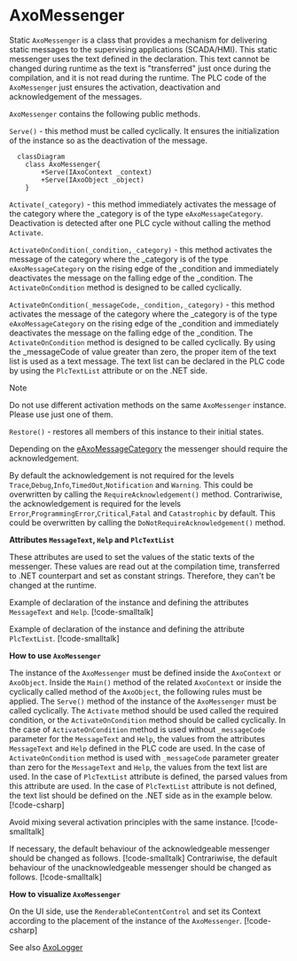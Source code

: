 # AxoMessenger

Static `AxoMessenger` is a class that provides a mechanism for delivering static messages to the supervising applications (SCADA/HMI). This static messenger uses the text defined in the declaration. This text cannot be changed during runtime as the text is "transferred" just once during the compilation, and it is not read during the runtime. The PLC code of the `AxoMessenger` just ensures the activation, deactivation and acknowledgement of the messages.  

`AxoMessenger` contains the following public methods. 

`Serve()` - this method must be called cyclically. It ensures the initialization of the instance so as the deactivation of the message.

```mermaid
  classDiagram
    class AxoMessenger{
        +Serve(IAxoContext _context)
        +Serve(IAxoObject _object)        
    }     
```

`Activate(_category)` - this method immediately activates the message of the category where the _category is of the type `eAxoMessageCategory`. Deactivation is detected after one PLC cycle without calling the method `Activate`.

`ActivateOnCondition(_condition,_category)` - this method activates the message of the category where the _category is of the type `eAxoMessageCategory` on the rising edge of the _condition and immediately deactivates the message on the falling edge of the _condition. The `ActivateOnCondition` method is designed to be called cyclically. 

`ActivateOnCondition(_messageCode,_condition,_category)` - this method activates the message of the category where the _category is of the type `eAxoMessageCategory` on the rising edge of the _condition and immediately deactivates the message on the falling edge of the _condition. The `ActivateOnCondition` method is designed to be called cyclically. By using the _messageCode of value greater than zero, the proper item of the text list is used as a text message. The text list can be declared in the PLC code by using the `PlcTextList` attribute or on the .NET side.

>[!NOTE] 
>Do not use different activation methods on the same `AxoMessenger` instance. Please use just one of them.

`Restore()` - restores all members of this instance to their initial states.

Depending on the [eAxoMessageCategory](../../../docs/apictrl/abstractions/plc.AXOpen.Messaging.eAxoMessageCategory.html) the messenger should require the acknowledgement.

By default the acknowledgement is not required for the levels `Trace`,`Debug`,`Info`,`TimedOut`,`Notification` and `Warning`. 
This could be overwritten by calling the `RequireAcknowledgement()` method. 
Contrariwise, the acknowledgement is required for the levels `Error`,`ProgrammingError`,`Critical`,`Fatal` and `Catastrophic` by default. This could be overwritten by calling the `DoNotRequireAcknowledgement()` method. 

**Attributes `MessageText`, `Help` and `PlcTextList`**

These attributes are used to set the values of the static texts of the messenger. These values are read out at the compilation time, transferred to .NET counterpart and set as constant strings. Therefore, they can't be changed at the runtime.

Example of declaration of the instance and defining the attributes `MessageText` and `Help`.
[!code-smalltalk[](../app/src/Examples/AXOpen.Messaging/AxoStaticMessengerDocuExample.st?name=MessageTextHelpDeclaration)]

Example of declaration of the instance and defining the attribute `PlcTextList`.
[!code-smalltalk[](../app/src/Examples/AXOpen.Messaging/AxoStaticMessengerDocuExample.st?name=PlcTextListDeclaration)]

**How to use `AxoMessenger`**

The instance of the `AxoMessenger` must be defined inside the `AxoContext` or `AxoObject`. 
Inside the `Main()` method of the related `AxoContext` or inside the cyclically called method of the `AxoObject`, the following rules must be applied. The `Serve()` method of the instance of the `AxoMessenger` must be called cyclically.
The `Activate` method should be used called the required condition, or the `ActivateOnCondition` method should be called cyclically. 
In the case of `ActivateOnCondition` method is used without `_messageCode` parameter for the `MessageText` and `Help`, the values from the attributes `MessageText` and `Help` defined in the PLC code are used.
In the case of `ActivateOnCondition` method is used with `_messageCode` parameter greater than zero for the `MessageText` and `Help`, the values from the text list are used. 
In the case of `PlcTextList` attribute is defined, the parsed values from this attribute are used. In the case of `PlcTextList` attribute is not defined, the text list should be defined on the .NET side as in the example below.
[!code-csharp[](../app/ix/AXOpen.Messaging/AxoStaticMessengerDocuExample.cs?name=InitializationOfTheDotNetTextList)]

Avoid mixing several activation principles with the same instance.
[!code-smalltalk[](../app/src/Examples/AXOpen.Messaging/AxoStaticMessengerDocuExample.st?name=MessengerCompleteExample)]

If necessary, the default behaviour of the acknowledgeable messenger should be changed as follows.
[!code-smalltalk[](../app/src/Examples/AXOpen.Messaging/AxoStaticMessengerDocuExample.st?name=DoNotRequireAcknowledgement)]
Contrariwise, the default behaviour of the unacknowledgeable messenger should be changed as follows.
[!code-smalltalk[](../app/src/Examples/AXOpen.Messaging/AxoStaticMessengerDocuExample.st?name=RequireAcknowledgement)]

**How to visualize `AxoMessenger`**

On the UI side, use the `RenderableContentControl` and set its Context according to the placement of the instance of the `AxoMessenger`.
[!code-csharp[](../app/ix-blazor/axopencore.blazor/Pages/DocuExamples/AxoMessagingStaticDocu.razor?name=RenderedView)]


See also [AxoLogger](AXOLOGGER.md#axologger-and-axomessenger)